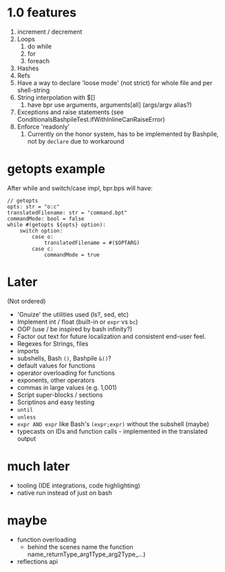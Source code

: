 # 1.0 features
1. increment / decrement
2. Loops
   1. do while
   2. for
   3. foreach
3. Hashes
4. Refs
5. Have a way to declare 'loose mode' (not strict) for whole file and per shell-string
6. String interpolation with $[]
   1. have bpr use arguments, arguments[all] (args/argv alias?)
7. Exceptions and raise statements (see ConditionalsBashpileTest.ifWithInlineCanRaiseError)
8. Enforce 'readonly' 
   1. Currently on the honor system, has to be implemented by Bashpile, not by `declare` due to workaround

# getopts example
After while and switch/case impl, bpr.bps will have:
```
// getopts
opts: str = "o:c"
translatedFilename: str = "command.bpt"
commandMode: bool = false
while #(getopts ${opts} option):
    switch option:
        case o:
            translatedFilename = #($OPTARG)
        case c:
            commandMode = true
```

# Later
(Not ordered)
* 'Gnuize' the utilities used (ls?, sed, etc)
* Implement int / float (built-in or `expr` vs `bc`)
* OOP (use / be inspired by bash infinity?)
* Factor out text for future localization and consistent end-user feel.
* Regexes for Strings, files
* imports
* subshells, Bash `()`, Bashpile `&()`?
* default values for functions
* operator overloading for functions
* exponents, other operators
* commas in large values (e.g. 1,001)
* Script super-blocks / sections
* Scriptinos and easy testing
* `until`
* `unless`
* `expr AND expr` like Bash's `(expr;expr)` without the subshell (maybe)
* typecasts on IDs and function calls - implemented in the translated output

# much later
* tooling (IDE integrations, code highlighting)
* native run instead of just on bash

# maybe
* function overloading 
   * behind the scenes name the function name_returnType_arg1Type_arg2Type_...)
* reflections api